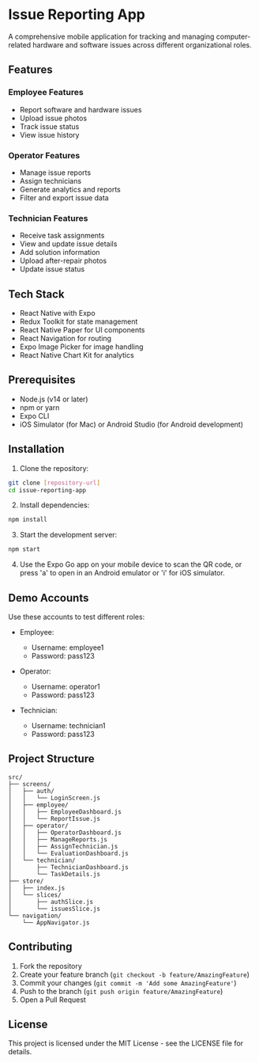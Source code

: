 # Issue Reporting App

A comprehensive mobile application for tracking and managing computer-related hardware and software issues across different organizational roles.

## Features

### Employee Features
- Report software and hardware issues
- Upload issue photos
- Track issue status
- View issue history

### Operator Features
- Manage issue reports
- Assign technicians
- Generate analytics and reports
- Filter and export issue data

### Technician Features
- Receive task assignments
- View and update issue details
- Add solution information
- Upload after-repair photos
- Update issue status

## Tech Stack

- React Native with Expo
- Redux Toolkit for state management
- React Native Paper for UI components
- React Navigation for routing
- Expo Image Picker for image handling
- React Native Chart Kit for analytics

## Prerequisites

- Node.js (v14 or later)
- npm or yarn
- Expo CLI
- iOS Simulator (for Mac) or Android Studio (for Android development)

## Installation

1. Clone the repository:
```bash
git clone [repository-url]
cd issue-reporting-app
```

2. Install dependencies:
```bash
npm install
```

3. Start the development server:
```bash
npm start
```

4. Use the Expo Go app on your mobile device to scan the QR code, or press 'a' to open in an Android emulator or 'i' for iOS simulator.

## Demo Accounts

Use these accounts to test different roles:

- Employee:
  - Username: employee1
  - Password: pass123

- Operator:
  - Username: operator1
  - Password: pass123

- Technician:
  - Username: technician1
  - Password: pass123

## Project Structure

```
src/
├── screens/
│   ├── auth/
│   │   └── LoginScreen.js
│   ├── employee/
│   │   ├── EmployeeDashboard.js
│   │   └── ReportIssue.js
│   ├── operator/
│   │   ├── OperatorDashboard.js
│   │   ├── ManageReports.js
│   │   ├── AssignTechnician.js
│   │   └── EvaluationDashboard.js
│   └── technician/
│       ├── TechnicianDashboard.js
│       └── TaskDetails.js
├── store/
│   ├── index.js
│   └── slices/
│       ├── authSlice.js
│       └── issuesSlice.js
└── navigation/
    └── AppNavigator.js
```

## Contributing

1. Fork the repository
2. Create your feature branch (`git checkout -b feature/AmazingFeature`)
3. Commit your changes (`git commit -m 'Add some AmazingFeature'`)
4. Push to the branch (`git push origin feature/AmazingFeature`)
5. Open a Pull Request

## License

This project is licensed under the MIT License - see the LICENSE file for details.
